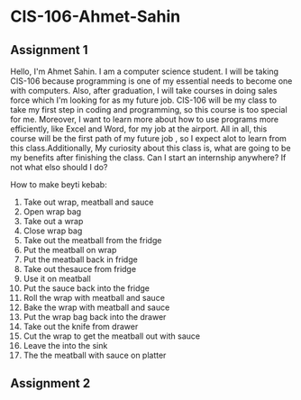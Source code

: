 # CIS-106-Ahmet-Sahin

## Assignment 1

Hello, I'm Ahmet Sahin. I am a computer science student. I will be taking CIS-106 because programming is one of my essential needs to become one with computers. Also, after graduation, I will take courses in doing sales force which I'm looking for as my future job. CIS-106 will be my class to take my first step in coding and programming, so this course is too special for me. Moreover, I want to learn more about how to use programs more efficiently, like Excel and Word, for my job at the airport. All in all, this course will be the first path of my future job , so I expect alot to learn from this class.Additionally, My curiosity about this class is, what are going to be my benefits after finishing the class. Can I start an internship anywhere? If not what elso should I do?

How to make beyti kebab:
1. Take out wrap, meatball and sauce
2. Open wrap bag
3. Take out a wrap
4. Close wrap bag
5. Take out the meatball from the fridge
6. Put the meatball on wrap
7. Put the meatball back in fridge
8. Take out thesauce from fridge
9. Use it on meatball
10. Put the sauce back into the fridge
11. Roll the wrap with meatball and sauce
12. Bake the wrap with meatball and sauce
13. Put the wrap bag back into the drawer
14. Take out the knife from drawer
15. Cut the wrap to get the meatball out with sauce
16. Leave the into the sink
17. The the meatball with sauce on platter
## Assignment 2

